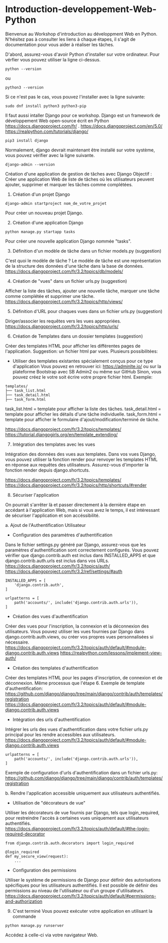 # Introduction-developpement-Web-Python

Bienvenue au Workshop d'introduction au développment Web en Python.
N'hésitez pas à consulter les liens à chaque étapes, il s'agit de documentation pour vous aider à réaliser les tâches.

D'abord, assurez-vous d'avoir Python d'installer sur votre ordinateur.
Pour vérfier vous pouvez utiliser la ligne ci-dessus.
```
python --version
```
ou
```
python3 --version
```

Si ce n'est pas le cas, vous pouvez l'installer avec la ligne suivante:
```
sudo dnf install python3 python3-pip
```

Il faut aussi intaller Django pour ce workshop.
Django est un framework de développement Web open-source écrit en Python https://docs.djangoproject.com/fr/ .
https://docs.djangoproject.com/en/5.0/
https://realpython.com/tutorials/django/

```
pip3 install django
```
Normalement, django devrait maintenant être installé sur votre système, vous pouvez vérifier avec la ligne suivante.
```
django-admin --version
```

Création d'une application de gestion de tâches avec Django
Objectif : Créer une application Web de liste de tâches où les utilisateurs peuvent ajouter, supprimer et marquer les tâches comme complétées.

1. Création d'un projet Django
```
django-admin startproject nom_de_votre_projet
```
Pour créer un nouveau projet Django.

2. Création d'une application Django
```
python manage.py startapp tasks
```
Pour créer une nouvelle application Django nommée "tasks".

3. Définition d'un modèle de tâche dans un fichier models.py (suggestion)

C'est quoi le modèle de tâche ?
Le modèle de tâche est une représentation de la structure des données d'une tâche dans la base de données.
https://docs.djangoproject.com/fr/3.2/topics/db/models/

4. Création de "vues" dans un fichier urls.py (suggestion)

Afficher la liste des tâches, ajouter une nouvelle tâche, marquer une tâche comme complétée et supprimer une tâche.
https://docs.djangoproject.com/fr/3.2/topics/http/views/

5. Définition d'URL pour chaques vues dans un fichier urls.py (suggestion)

Diriger/associer les requêtes vers les vues appropriées.
https://docs.djangoproject.com/fr/3.2/topics/http/urls/
   
6. Création de Templates dans un dossier templates (suggestion)

Créer des templates HTML pour afficher les différentes pages de l'application.
Suggestion: un fichier html par vues.
Plusieurs possibilitées: 
- Utiliser des templates existantes spécialement conçus pour ce type d'application
Vous pouvez en retrouver ici:
https://adminlte.io/
ou sur la plateforme Bootstrap avec SB Admin2
ou même sur GitHub
Sinon, vous pouvez créez le votre soit écrire votre propre fichier html.
Exemple:
```
templates/
├── task_list.html
├── task_detail.html
├── task_form.html
```
task_list.html = template pour afficher la liste des tâches.
task_detail.html = template pour afficher les détails d'une tâche individuelle.
task_form.html = template pour afficher le formulaire d'ajout/modification/terminé de tâche.

https://docs.djangoproject.com/fr/3.2/topics/templates/
https://tutorial.djangogirls.org/en/template_extending/

7. Intégration des templates avec les vues

Intégration des données des vues aux templates.
Dans vos vues Django, vous pouvez utiliser la fonction render pour renvoyer les templates HTML en réponse aux requêtes des utilisateurs. 
Assurez-vous d'importer la fonction render depuis django.shortcuts.

https://docs.djangoproject.com/fr/3.2/topics/templates/
https://docs.djangoproject.com/fr/3.2/topics/http/shortcuts/#render

8. Sécuriser l'application

On pourrait s'arrêter là et passer directement à la dernière étape en accédant à l'application Web, mais si vous avez le temps, il est intéressant de sécuriser l'application et son accéssibilité.

a. Ajout de l'Authentification Utilisateur

- Configuration des paramètres d'authentification

Dans le fichier settings.py généré par Django, assurez-vous que les paramètres d'authentification sont correctement configurés. Vous pouvez vérifier que django.contrib.auth est inclus dans INSTALLED_APPS et que django.contrib.auth.urls est inclus dans vos URLs.
https://docs.djangoproject.com/fr/3.2/topics/auth/
https://docs.djangoproject.com/fr/3.2/ref/settings/#auth
```
INSTALLED_APPS = [
    'django.contrib.auth',
]

urlpatterns = [
    path('accounts/', include('django.contrib.auth.urls')),
]

```
- Création des vues d'authentification

Créer des vues pour l'inscription, la connexion et la déconnexion des utilisateurs. 
Vous pouvez utiliser les vues fournies par Django dans django.contrib.auth.views, ou créer vos propres vues personnalisées si nécessaire.
https://docs.djangoproject.com/fr/3.2/topics/auth/default/#module-django.contrib.auth.views
https://realpython.com/lessons/implement-view-auth/

- Création des templates d'authentification

Créer des templates HTML pour les pages d'inscription, de connexion et de déconnexion.
Même processus que l'étape 6.
Exemple de template d'authentification: https://github.com/django/django/tree/main/django/contrib/auth/templates/registration
https://docs.djangoproject.com/fr/3.2/topics/auth/default/#module-django.contrib.auth.views

- Intégration des urls d'authentification

Intégrer les urls des vues d'authentification dans votre fichier urls.py principal pour les rendre accessibles aux utilisateurs.
https://docs.djangoproject.com/fr/3.2/topics/auth/default/#module-django.contrib.auth.views
```
urlpatterns = [
    path('accounts/', include('django.contrib.auth.urls')),
]
```
Exemple de configuration d'urls d'authentification dans un fichier urls.py:
https://github.com/django/django/tree/main/django/contrib/auth/templates/registration

b. Rendre l'application accessible uniquement aux utilisateurs authentifiés.

- Utilisation de "décorateurs de vue"

Utiliser les décorateurs de vue fournis par Django, tels que login_required, pour restreindre l'accès à certaines vues uniquement aux utilisateurs authentifiés.
https://docs.djangoproject.com/fr/3.2/topics/auth/default/#the-login-required-decorator
```
from django.contrib.auth.decorators import login_required

@login_required
def my_secure_view(request):
    ...
```
- Configuration des permissions
  
Utiliser le système de permissions de Django pour définir des autorisations spécifiques pour les utilisateurs authentifiés.
Il est possible de définir des permissions au niveau de l'utilisateur ou d'un groupe d'utilisateurs.
https://docs.djangoproject.com/fr/3.2/topics/auth/default/#permissions-and-authorization

9. C'est terminé
Vous pouvez exécuter votre application en utilisant la commande
```
python manage.py runserver
```
Accédez à celle-ci via votre navigateur Web.







   

